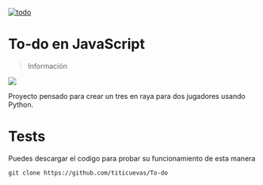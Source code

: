 <a href="https://ibb.co/g4MBryh"><img src="https://i.ibb.co/1zfw0Zj/todo.jpg" alt="todo" border="0" ></a>

# To-do en JavaScript
> Información
 <img src="https://img.shields.io/badge/JavaScript-F7DF1E?style=for-the-badge&logo=javascript&logoColor=black">


Proyecto pensado para crear un tres en raya para dos jugadores usando Python.

# Tests
Puedes descargar el codigo para probar su funcionamiento de esta manera

```shell
git clone https://github.com/titicuevas/To-do
```
